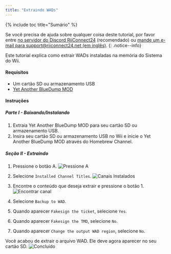 ```yaml
---
title: "Extraindo WADs"
---
```


{% include toc title="Sumário" %}

Se você precisa de ajuda sobre qualquer coisa deste tutorial, por favor entre [no servidor do Discord RiiConnect24](https://discord.gg/rc24) (recomendado) ou [mande um e-mail para support@riiconnect24.net (em inglês)](mailto:support@riiconnect24.net).
{: .notice--info}

Este tutorial explica como extrair WADs instaladas na memória do Sistema do Wii.

#### Requisitos
* Um cartão SD ou armazenamento USB
* [Yet Another BlueDump MOD](https://hbb1.oscwii.org/hbb/Yet-Another-BlueDump-Mod/Yet-Another-BlueDump-Mod.zip)

#### Instruções
##### Parte I - Baixando/Instalando

1. Extraia Yet Another BlueDump MOD para seu cartão SD ou armazenamento USB.
2. Insira seu cartão SD ou armazenamento USB no Wii e inicie o Yet Another BlueDump MOD através do Homebrew Channel.

##### Seção II - Extraindo
1. Pressione o botão A. ![Pressione A](/images/DumpWADS/2.png)

2. Selecione `Installed Channel Titles`. ![Canais Instalados](/images/DumpWADS/3.png)

3. Encontre o conteúdo que deseja extrair e pressione o botão 1. ![Encontrar canal](/images/DumpWADS/4.png)

4. Selecione `Backup to WAD`.
5. Quando aparecer `Fakesign the ticket`, selecione `Yes`.
6. Quando aparecer `Fakesign the TMD`, selecione `No`.
7. Quando aparecer `Change the output WAD region`, selecione `No`.

Você acabou de extrair o arquivo WAD. Ele deve agora aparecer no seu cartão SD. ![Concluído](/images/DumpWADS/5.png)
